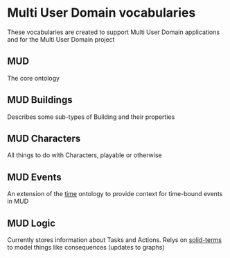 # Multi User Domain vocabularies

These vocabularies are created to support Multi User Domain applications and for the Multi User Domain project

## MUD

The core ontology

## MUD Buildings

Describes some sub-types of Building and their properties

## MUD Characters

All things to do with Characters, playable or otherwise

## MUD Events

An extension of the [time](https://www.w3.org/TR/owl-time/) ontology to provide context for time-bound events in MUD

## MUD Logic

Currently stores information about Tasks and Actions. Relys on [solid-terms](https://github.com/solid/vocab) to model things like consequences (updates to graphs)
